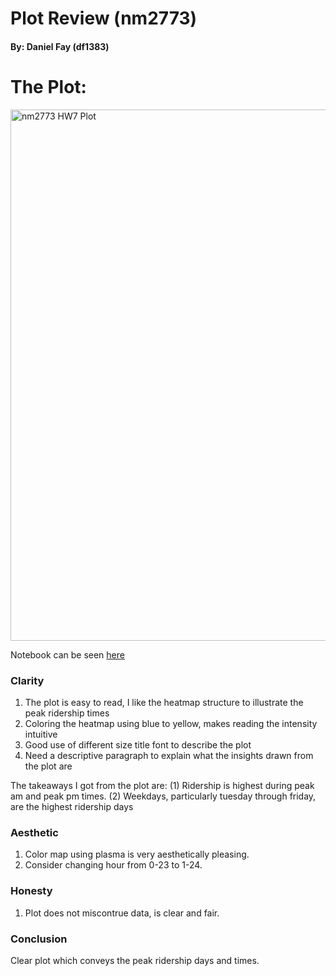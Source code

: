 # Plot Review (nm2773)
#### By: Daniel Fay (df1383)

# The Plot:
<img src="https://github.com/nmonarizqa/PUI2016_nm2773/blob/master/HW7_nm2773/ridership_june-september.png"
alt="nm2773 HW7 Plot" width="850">

Notebook can be seen [here](https://github.com/nmonarizqa/PUI2016_nm2773/blob/master/HW7_nm2773/HW7_nm2773.ipynb)

### Clarity
1. The plot is easy to read, I like the heatmap structure to illustrate the peak ridership times
2. Coloring the heatmap using blue to yellow, makes reading the intensity intuitive
3. Good use of different size title font to describe the plot
4. Need a descriptive paragraph to explain what the insights drawn from the plot are

The takeaways I got from the plot are: (1) Ridership is highest during peak am and peak pm times. (2) Weekdays, particularly tuesday through friday, are the highest ridership days

### Aesthetic
1. Color map using plasma is very aesthetically pleasing.
2. Consider changing hour from 0-23 to 1-24.

### Honesty
1. Plot does not miscontrue data, is clear and fair.

### Conclusion
Clear plot which conveys the peak ridership days and times.
